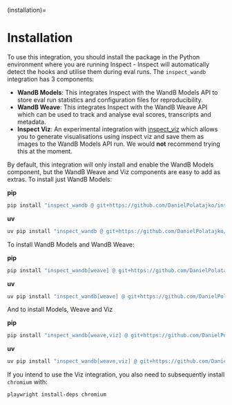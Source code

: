 (installation)=
# Installation

To use this integration, you should install the package in the Python environment where you are running Inspect - Inspect will automatically detect the hooks and utilise them during eval runs. The `inspect_wandb` integration has 3 components:

- **WandB Models**: This integrates Inspect with the WandB Models API to store eval run statistics and configuration files for reproducibility.
- **WandB Weave**: This integrates Inspect with the WandB Weave API which can be used to track and analyse eval scores, transcripts and metadata.
- **Inspect Viz**: An experimental integration with [inspect_viz](https://github.com/meridianlabs-ai/inspect_viz) which allows you to generate visualisations using inspect viz and save them as images to the WandB Models API run. We would **not** recommend trying this at the moment. 

By default, this integration will only install and enable the WandB Models component, but the WandB Weave and Viz components are easy to add as extras. To install just WandB Models:

**pip**
```bash
pip install "inspect_wandb @ git+https://github.com/DanielPolatajko/inspect_wandb.git"
```

**uv**
```bash
uv pip install "inspect_wandb @ git+https://github.com/DanielPolatajko/inspect_wandb.git"
```
To install WandB Models and WandB Weave:

**pip**
```bash
pip install "inspect_wandb[weave] @ git+https://github.com/DanielPolatajko/inspect_wandb.git"
```

**uv**
```bash
uv pip install "inspect_wandb[weave] @ git+https://github.com/DanielPolatajko/inspect_wandb.git"
```

And to install Models, Weave and Viz

**pip**
```bash
pip install "inspect_wandb[weave,viz] @ git+https://github.com/DanielPolatajko/inspect_wandb.git"
```

**uv**
```bash
uv pip install "inspect_wandb[weave,viz] @ git+https://github.com/DanielPolatajko/inspect_wandb.git"
```

If you intend to use the Viz integration, you also need to subsequently install `chromium` with:

```bash
playwright install-deps chromium
```